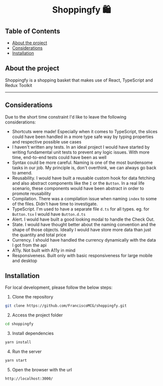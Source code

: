 <div align="center">

# Shoppingfy 🛍 


</div>


<!-- TABLE OF CONTENTS -->

## Table of Contents

- [About the project](#about-the-project)
- [Considerations](#considerations)
- [Installation](#installation)


## About the project

Shoppingfy is a shopping basket that makes use of React, TypeScript and Redux Toolkit

---

## Considerations

Due to the short time constraint I'd like to leave the following considerations:
- Shortcuts were made! Especially when it comes to TypeScript, the slices could have been handled in a more type safe way by typing properties and respective possible use cases
- I haven't written any tests. In an ideal project I would have started by writing fundamental unit tests to prevent any logic issues. With more time, end-to-end tests could have been as well
- Syntax could be more careful. Naming is one of the most burdensome tasks in our job. My principle is, don't overthink, we can always go back to amend.
- Reusability. I would have built a reusable custom hook for data fetching and also abstract components like the `I` or the `Button`. In a real life scenario, these components would have been abstract in order to promote reusability
- Compilation. There was a compilation issue when naming `index` to some of the files. Didn't have time to investigate.
- TypeScript. I'm used to have a separate file `d.ts` for all types. eg. for `Button.tsx` I would have `Button.d.ts`
- Alert. I would have built a good looking modal to handle the Check Out.
- State. I would have thought better about the naming convention and the shape of those objects. Ideally I would have store more data than just the quantity and total price
- Currency. I should have handled the currency dynamically with the data I got from the api  
- A11y. Not built with A11y in mind
- Responsiveness. Built only with basic responsiveness for large mobile and desktop

## Installation

For local development, please follow the below steps:

1. Clone the repository

```sh
git clone https://github.com/FranciscoMCG/shoppingfy.git
```

2. Access the project folder

```sh
cd shoppingfy
```

3. Install dependencies

```sh
yarn install
```

4. Run the server

```sh
yarn start
```

5. Open the browser with the url
```sh
http://localhost:3000/
```
